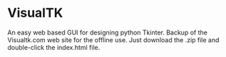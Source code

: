 # VisualTK
An easy web based GUI for designing python Tkinter.
Backup of the Visualtk.com web site for the offline use.
Just download the .zip file and double-click the index.html file.

